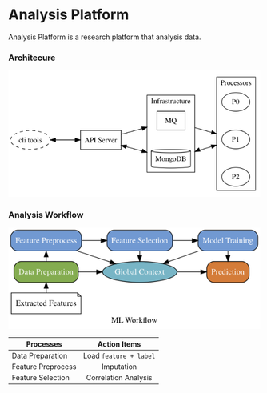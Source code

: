 # Analysis Platform

Analysis Platform is a research platform that analysis data.

### Architecure

![Architecture](./docs/figures/architecture.png)

### Analysis Workflow

![Workflow](./docs/figures/workflow.png)

| Processes |      Action Items|
|-----------|:-------------:|
| Data Preparation   | Load `feature + label` |
| Feature Preprocess | Imputation |
| Feature Selection  | Correlation Analysis |
